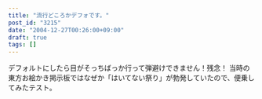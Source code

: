 ```yaml
---
title: "流行どころかデフォです。"
post_id: "3215"
date: "2004-12-27T00:26:00+09:00"
draft: true
tags: []
---
```



デフォルトにしたら目がそっちばっか行って弾避けできません！残念！ 当時の東方お絵かき掲示板ではなぜか「はいてない祭り」が勃発していたので、便乗してみたテスト。
